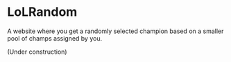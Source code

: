 # LoLRandom
A website where you get a randomly selected champion based on a smaller pool of champs assigned by you.

(Under construction)
